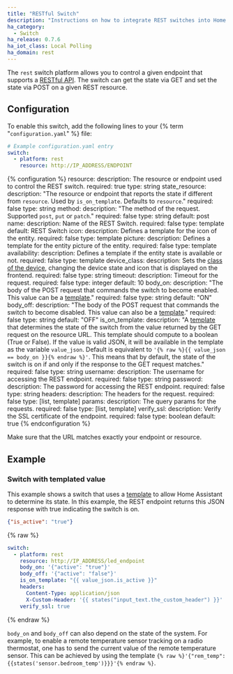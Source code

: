 ```yaml
---
title: "RESTful Switch"
description: "Instructions on how to integrate REST switches into Home Assistant."
ha_category:
  - Switch
ha_release: 0.7.6
ha_iot_class: Local Polling
ha_domain: rest
---
```


The `rest` switch platform allows you to control a given endpoint that supports a [RESTful API](https://en.wikipedia.org/wiki/Representational_state_transfer). The switch can get the state via GET and set the state via POST on a given REST resource.

## Configuration

To enable this switch, add the following lines to your {% term "`configuration.yaml`" %} file:

```yaml
# Example configuration.yaml entry
switch:
  - platform: rest
    resource: http://IP_ADDRESS/ENDPOINT
```

{% configuration %}
resource:
  description: The resource or endpoint used to control the REST switch.
  required: true
  type: string
state_resource:
  description: "The resource or endpoint that reports the state if different from `resource`. Used by `is_on_template`. Defaults to `resource`."
  required: false
  type: string
method:
  description: "The method of the request. Supported `post`, `put` or `patch`."
  required: false
  type: string
  default: post
name:
  description: Name of the REST Switch.
  required: false
  type: template
  default: REST Switch
icon:
  description: Defines a template for the icon of the entity.
  required: false
  type: template
picture:
  description: Defines a template for the entity picture of the entity.
  required: false
  type: template
availability:
  description: Defines a template if the entity state is available or not.
  required: false
  type: template
device_class:
  description: Sets the [class of the device](/integrations/switch/#device-class), changing the device state and icon that is displayed on the frontend.
  required: false
  type: string
timeout:
  description: Timeout for the request.
  required: false
  type: integer
  default: 10
body_on:
  description: "The body of the POST request that commands the switch to become enabled. This value can be a [template](/docs/configuration/templating/)."
  required: false
  type: string
  default: "ON"
body_off:
  description: "The body of the POST request that commands the switch to become disabled. This value can also be a [template](/docs/configuration/templating/)."
  required: false
  type: string
  default: "OFF"
is_on_template:
  description: "A [template](/docs/configuration/templating/#processing-incoming-data) that determines the state of the switch from the value returned by the GET request on the resource URL. This template should compute to a boolean (True or False). If the value is valid JSON, it will be available in the template as the variable `value_json`. Default is equivalent to `'{% raw %}{{ value_json == body_on }}{% endraw %}'`. This means that by default, the state of the switch is on if and only if the response to the GET request matches."
  required: false
  type: string
username:
  description: The username for accessing the REST endpoint.
  required: false
  type: string
password:
  description: The password for accessing the REST endpoint.
  required: false
  type: string
headers:
  description: The headers for the request.
  required: false
  type: [list, template]
params:
  description: The query params for the requests.
  required: false
  type: [list, template]
verify_ssl:
  description: Verify the SSL certificate of the endpoint.
  required: false
  type: boolean
  default: true
{% endconfiguration %}

<div class='note warning'>
Make sure that the URL matches exactly your endpoint or resource.
</div>

## Example

### Switch with templated value

This example shows a switch that uses a [template](/docs/configuration/templating/) to allow Home Assistant to determine its state. In this example, the REST endpoint returns this JSON response with true indicating the switch is on.

```json
{"is_active": "true"}
```

{% raw %}

```yaml
switch:
  - platform: rest
    resource: http://IP_ADDRESS/led_endpoint
    body_on: '{"active": "true"}'
    body_off: '{"active": "false"}'
    is_on_template: "{{ value_json.is_active }}"
    headers:
      Content-Type: application/json
      X-Custom-Header: '{{ states("input_text.the_custom_header") }}'
    verify_ssl: true
```

{% endraw %}

`body_on` and `body_off` can also depend on the state of the system. For example, to enable a remote temperature sensor tracking on a radio thermostat, one has to send the current value of the remote temperature sensor. This can be achieved by using the template `{% raw %}'{"rem_temp":{{states('sensor.bedroom_temp')}}}'{% endraw %}`.
